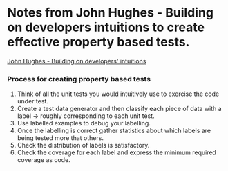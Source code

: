 # Notes from John Hughes - Building on developers intuitions to create effective property based tests.
[John Hughes - Building on developers' intuitions](https://www.youtube.com/watch?v=NcJOiQlzlXQ)

### __Process for creating property based tests__

1. Think of all the unit tests you would intuitively use to exercise the code under test.
2. Create a test data generator and then classify each piece of data with a label -> roughly corresponding to each unit test.
3. Use labelled examples to debug your labelling.
4. Once the labelling is correct gather statistics about which labels are being tested more that others.
5. Check the distribution of labels is satisfactory.
6. Check the coverage for each label and express the minimum required coverage as code.
